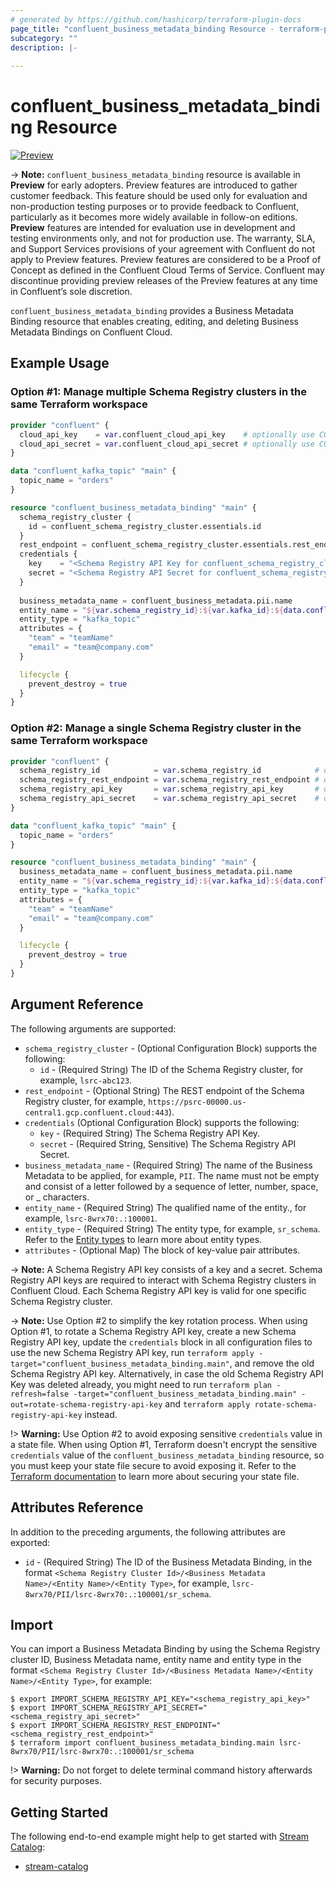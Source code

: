 ```yaml
---
# generated by https://github.com/hashicorp/terraform-plugin-docs
page_title: "confluent_business_metadata_binding Resource - terraform-provider-confluent"
subcategory: ""
description: |-
  
---
```


# confluent_business_metadata_binding Resource

[![Preview](https://img.shields.io/badge/Lifecycle%20Stage-Preview-%2300afba)](https://docs.confluent.io/cloud/current/api.html#section/Versioning/API-Lifecycle-Policy)

-> **Note:** `confluent_business_metadata_binding` resource is available in **Preview** for early adopters. Preview features are introduced to gather customer feedback. This feature should be used only for evaluation and non-production testing purposes or to provide feedback to Confluent, particularly as it becomes more widely available in follow-on editions.  
**Preview** features are intended for evaluation use in development and testing environments only, and not for production use. The warranty, SLA, and Support Services provisions of your agreement with Confluent do not apply to Preview features. Preview features are considered to be a Proof of Concept as defined in the Confluent Cloud Terms of Service. Confluent may discontinue providing preview releases of the Preview features at any time in Confluent’s sole discretion.

`confluent_business_metadata_binding` provides a Business Metadata Binding resource that enables creating, editing, and deleting Business Metadata Bindings on Confluent Cloud.

## Example Usage

### Option #1: Manage multiple Schema Registry clusters in the same Terraform workspace

```terraform
provider "confluent" {
  cloud_api_key    = var.confluent_cloud_api_key    # optionally use CONFLUENT_CLOUD_API_KEY env var
  cloud_api_secret = var.confluent_cloud_api_secret # optionally use CONFLUENT_CLOUD_API_SECRET env var
}

data "confluent_kafka_topic" "main" {
  topic_name = "orders"
}

resource "confluent_business_metadata_binding" "main" {
  schema_registry_cluster {
    id = confluent_schema_registry_cluster.essentials.id
  }
  rest_endpoint = confluent_schema_registry_cluster.essentials.rest_endpoint
  credentials {
    key    = "<Schema Registry API Key for confluent_schema_registry_cluster.essentials>"
    secret = "<Schema Registry API Secret for confluent_schema_registry_cluster.essentials>"
  }
  
  business_metadata_name = confluent_business_metadata.pii.name
  entity_name = "${var.schema_registry_id}:${var.kafka_id}:${data.confluent_kafka_topic.main.topic_name}"
  entity_type = "kafka_topic"
  attributes = {
    "team" = "teamName"
    "email" = "team@company.com"
  }

  lifecycle {
    prevent_destroy = true
  }
}
```

### Option #2: Manage a single Schema Registry cluster in the same Terraform workspace

```terraform
provider "confluent" {
  schema_registry_id            = var.schema_registry_id            # optionally use SCHEMA_REGISTRY_ID env var
  schema_registry_rest_endpoint = var.schema_registry_rest_endpoint # optionally use SCHEMA_REGISTRY_REST_ENDPOINT env var
  schema_registry_api_key       = var.schema_registry_api_key       # optionally use SCHEMA_REGISTRY_API_KEY env var
  schema_registry_api_secret    = var.schema_registry_api_secret    # optionally use SCHEMA_REGISTRY_API_SECRET env var
}

data "confluent_kafka_topic" "main" {
  topic_name = "orders"
}

resource "confluent_business_metadata_binding" "main" {
  business_metadata_name = confluent_business_metadata.pii.name
  entity_name = "${var.schema_registry_id}:${var.kafka_id}:${data.confluent_kafka_topic.main.topic_name}"
  entity_type = "kafka_topic"
  attributes = {
    "team" = "teamName"
    "email" = "team@company.com"
  }

  lifecycle {
    prevent_destroy = true
  }
}
```

<!-- schema generated by tfplugindocs -->
## Argument Reference

The following arguments are supported:

- `schema_registry_cluster` - (Optional Configuration Block) supports the following:
    - `id` - (Required String) The ID of the Schema Registry cluster, for example, `lsrc-abc123`.
- `rest_endpoint` - (Optional String) The REST endpoint of the Schema Registry cluster, for example, `https://psrc-00000.us-central1.gcp.confluent.cloud:443`).
- `credentials` (Optional Configuration Block) supports the following:
    - `key` - (Required String) The Schema Registry API Key.
    - `secret` - (Required String, Sensitive) The Schema Registry API Secret.
- `business_metadata_name` - (Required String) The name of the Business Metadata to be applied, for example, `PII`. The name must not be empty and consist of a letter followed by a sequence of letter, number, space, or _ characters.
- `entity_name` - (Required String) The qualified name of the entity., for example, `lsrc-8wrx70:.:100001`.
- `entity_type` - (Required String) The entity type, for example, `sr_schema`. Refer to the [Entity types](https://docs.confluent.io/cloud/current/stream-governance/stream-catalog-rest-apis.html#entity-types) to learn more about entity types.
- `attributes` - (Optional Map) The block of key-value pair attributes.

-> **Note:** A Schema Registry API key consists of a key and a secret. Schema Registry API keys are required to interact with Schema Registry clusters in Confluent Cloud. Each Schema Registry API key is valid for one specific Schema Registry cluster.

-> **Note:** Use Option #2 to simplify the key rotation process. When using Option #1, to rotate a Schema Registry API key, create a new Schema Registry API key, update the `credentials` block in all configuration files to use the new Schema Registry API key, run `terraform apply -target="confluent_business_metadata_binding.main"`, and remove the old Schema Registry API key. Alternatively, in case the old Schema Registry API Key was deleted already, you might need to run `terraform plan -refresh=false -target="confluent_business_metadata_binding.main" -out=rotate-schema-registry-api-key` and `terraform apply rotate-schema-registry-api-key` instead.

!> **Warning:** Use Option #2 to avoid exposing sensitive `credentials` value in a state file. When using Option #1, Terraform doesn't encrypt the sensitive `credentials` value of the `confluent_business_metadata_binding` resource, so you must keep your state file secure to avoid exposing it. Refer to the [Terraform documentation](https://www.terraform.io/docs/language/state/sensitive-data.html) to learn more about securing your state file.

## Attributes Reference

In addition to the preceding arguments, the following attributes are exported:

- `id` - (Required String) The ID of the Business Metadata Binding, in the format `<Schema Registry Cluster Id>/<Business Metadata Name>/<Entity Name>/<Entity Type>`, for example, `lsrc-8wrx70/PII/lsrc-8wrx70:.:100001/sr_schema`.

## Import

You can import a Business Metadata Binding by using the Schema Registry cluster ID, Business Metadata name, entity name and entity type in the format `<Schema Registry Cluster Id>/<Business Metadata Name>/<Entity Name>/<Entity Type>`, for example:

```shell
$ export IMPORT_SCHEMA_REGISTRY_API_KEY="<schema_registry_api_key>"
$ export IMPORT_SCHEMA_REGISTRY_API_SECRET="<schema_registry_api_secret>"
$ export IMPORT_SCHEMA_REGISTRY_REST_ENDPOINT="<schema_registry_rest_endpoint>"
$ terraform import confluent_business_metadata_binding.main lsrc-8wrx70/PII/lsrc-8wrx70:.:100001/sr_schema
```

!> **Warning:** Do not forget to delete terminal command history afterwards for security purposes.

## Getting Started
The following end-to-end example might help to get started with [Stream Catalog](https://docs.confluent.io/cloud/current/stream-governance/stream-catalog.html):
* [stream-catalog](https://github.com/confluentinc/terraform-provider-confluent/tree/master/examples/configurations/stream-catalog)
